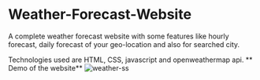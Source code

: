 # Weather-Forecast-Website
A complete weather forecast website with some features like hourly forecast, daily forecast of your geo-location and also for searched city.

Technologies used are HTML, CSS, javascript and openweathermap api.
**
Demo of the website**
![weather-ss](https://user-images.githubusercontent.com/86728023/137619343-47622a40-3189-46d3-81e8-eda108df2050.png)

